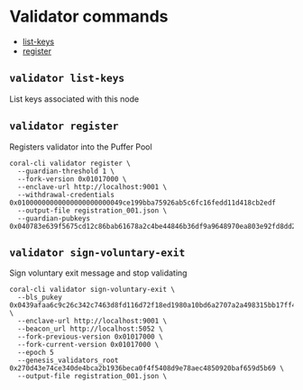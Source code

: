 # Validator commands

 - [list-keys](#validator-list-keys)
 - [register](#validator-register)

## `validator list-keys`
List keys associated with this node

## `validator register`
Registers validator into the Puffer Pool

```
coral-cli validator register \
  --guardian-threshold 1 \
  --fork-version 0x01017000 \
  --enclave-url http://localhost:9001 \
  --withdrawal-credentials 0x01000000000000000000000049ce199bba75926ab5c6fc16fedd11d418cb2edf
  --output-file registration_001.json \
  --guardian-pubkeys 0x040783e639f5675cd12c86bab61678a2c4be44846b36df9a9648970ea803e92fd8dd25c51660b64f61d20fc04c77c34145410496fd923309a5c143b9c5eadd19e7
```

## `validator sign-voluntary-exit`
Sign voluntary exit message and stop validating

```
coral-cli validator sign-voluntary-exit \
  --bls_pukey 0x0439afaa6c9c26c342c7463d8fd116d72f18ed1980a10bd6a2707a2a498315bb17ff4352b91c18b2d34391503fe15fe48b42f95fafc96d4a758172de61dd9a91e7 \
  --enclave-url http://localhost:9001 \
  --beacon_url http://localhost:5052 \
  --fork-previous-version 0x01017000 \
  --fork-current-version 0x01017000 \
  --epoch 5
  --genesis_validators_root 0x270d43e74ce340de4bca2b1936beca0f4f5408d9e78aec4850920baf659d5b69 \
  --output-file registration_001.json \
```